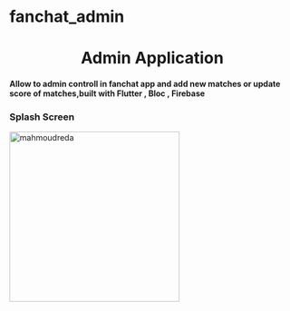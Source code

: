 # fanchat_admin

<h1 align="center">Admin Application</h1>
<h4 align="left">Allow to admin controll in fanchat app and add new matches or update score of matches,built with Flutter , Bloc , Firebase</h4>

<h3 align="left">Splash Screen</h3>

<img align="center" width="300" src="https://firebasestorage.googleapis.com/v0/b/convergence-170ff.appspot.com/o/WhatsApp%20Image%202022-12-21%20at%208.29.18%20PM.jpeg?alt=media&token=393e9355-6e05-4453-8255-c527cc07ffc9" alt="mahmoudreda" />
